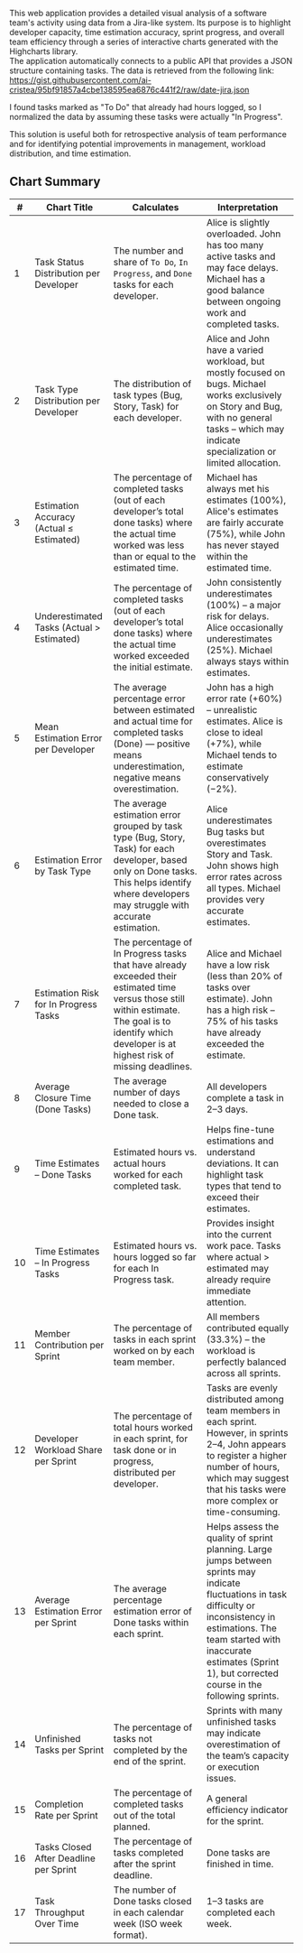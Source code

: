 This web application provides a detailed visual analysis of a software team's activity using data from a Jira-like system. Its purpose is to highlight developer capacity, time estimation accuracy, sprint progress, and overall team efficiency through a series of interactive charts generated with the Highcharts library.  
The application automatically connects to a public API that provides a JSON structure containing tasks. The data is retrieved from the following link:  
https://gist.githubusercontent.com/ai-cristea/95bf91857a4cbe138595ea6876c441f2/raw/date-jira.json

I found tasks marked as "To Do" that already had hours logged, so I normalized the data by assuming these tasks were actually "In Progress".

This solution is useful both for retrospective analysis of team performance and for identifying potential improvements in management, workload distribution, and time estimation.

## Chart Summary

| # | Chart Title                             | Calculates                                                                                       | Interpretation |
|---|------------------------------------------|--------------------------------------------------------------------------------------------------|----------------|
| 1 | Task Status Distribution per Developer   | The number and share of `To Do`, `In Progress`, and `Done` tasks for each developer.            | Alice is slightly overloaded. John has too many active tasks and may face delays. Michael has a good balance between ongoing work and completed tasks. |
| 2 | Task Type Distribution per Developer     | The distribution of task types (Bug, Story, Task) for each developer.                           | Alice and John have a varied workload, but mostly focused on bugs. Michael works exclusively on Story and Bug, with no general tasks – which may indicate specialization or limited allocation. |
| 3 | Estimation Accuracy (Actual ≤ Estimated) | The percentage of completed tasks (out of each developer’s total done tasks) where the actual time worked was less than or equal to the estimated time. | Michael has always met his estimates (100%), Alice's estimates are fairly accurate (75%), while John has never stayed within the estimated time. |
| 4 | Underestimated Tasks (Actual > Estimated)| The percentage of completed tasks (out of each developer’s total done tasks) where the actual time worked exceeded the initial estimate. | John consistently underestimates (100%) – a major risk for delays. Alice occasionally underestimates (25%). Michael always stays within estimates. |
| 5 | Mean Estimation Error per Developer      | The average percentage error between estimated and actual time for completed tasks (Done) — positive means underestimation, negative means overestimation. | John has a high error rate (+60%) – unrealistic estimates. Alice is close to ideal (+7%), while Michael tends to estimate conservatively (−2%). |
| 6 | Estimation Error by Task Type            | The average estimation error grouped by task type (Bug, Story, Task) for each developer, based only on Done tasks. This helps identify where developers may struggle with accurate estimation. | Alice underestimates Bug tasks but overestimates Story and Task. John shows high error rates across all types. Michael provides very accurate estimates. |
| 7 | Estimation Risk for In Progress Tasks    | The percentage of In Progress tasks that have already exceeded their estimated time versus those still within estimate. The goal is to identify which developer is at highest risk of missing deadlines. | Alice and Michael have a low risk (less than 20% of tasks over estimate). John has a high risk – 75% of his tasks have already exceeded the estimate. |
| 8 | Average Closure Time (Done Tasks)        | The average number of days needed to close a Done task.                                          | All developers complete a task in 2–3 days. |
| 9 | Time Estimates – Done Tasks              | Estimated hours vs. actual hours worked for each completed task.                                | Helps fine-tune estimations and understand deviations. It can highlight task types that tend to exceed their estimates. |
|10 | Time Estimates – In Progress Tasks       | Estimated hours vs. hours logged so far for each In Progress task.                              | Provides insight into the current work pace. Tasks where actual > estimated may already require immediate attention. |
|11 | Member Contribution per Sprint           | The percentage of tasks in each sprint worked on by each team member.                           | All members contributed equally (33.3%) – the workload is perfectly balanced across all sprints. |
|12 | Developer Workload Share per Sprint      | The percentage of total hours worked in each sprint, for task done or in progress, distributed per developer. | Tasks are evenly distributed among team members in each sprint. However, in sprints 2–4, John appears to register a higher number of hours, which may suggest that his tasks were more complex or time-consuming. |
|13 | Average Estimation Error per Sprint      | The average percentage estimation error of Done tasks within each sprint.                       | Helps assess the quality of sprint planning. Large jumps between sprints may indicate fluctuations in task difficulty or inconsistency in estimations. The team started with inaccurate estimates (Sprint 1), but corrected course in the following sprints. |
|14 | Unfinished Tasks per Sprint              | The percentage of tasks not completed by the end of the sprint.                                  | Sprints with many unfinished tasks may indicate overestimation of the team’s capacity or execution issues. |
|15 | Completion Rate per Sprint               | The percentage of completed tasks out of the total planned.                                      | A general efficiency indicator for the sprint. |
|16 | Tasks Closed After Deadline per Sprint   | The percentage of tasks completed after the sprint deadline.                                     | Done tasks are finished in time. |
|17 | Task Throughput Over Time                | The number of Done tasks closed in each calendar week (ISO week format).                         | 1–3 tasks are completed each week. |
